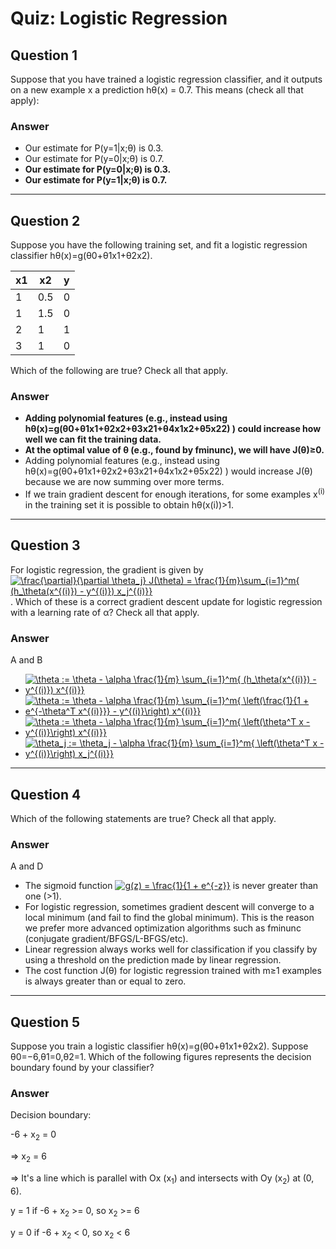 # Quiz: Logistic Regression

## Question 1
Suppose that you have trained a logistic regression classifier, and it outputs on a new example x a prediction hθ(x) = 0.7. This means (check all that apply):

### Answer
* Our estimate for P(y=1|x;θ) is 0.3.
* Our estimate for P(y=0|x;θ) is 0.7.
* **Our estimate for P(y=0|x;θ) is 0.3.**
* **Our estimate for P(y=1|x;θ) is 0.7.**

---

## Question 2
Suppose you have the following training set, and fit a logistic regression classifier hθ(x)=g(θ0+θ1x1+θ2x2).

|x1|x2|y|
|-|-|-|
|1|0.5|0|
|1|1.5|0|
|2|1|1|
|3|1|0|

Which of the following are true? Check all that apply.

### Answer
* **Adding polynomial features (e.g., instead using hθ(x)=g(θ0+θ1x1+θ2x2+θ3x21+θ4x1x2+θ5x22) ) could increase how well we can fit the training data.**
* **At the optimal value of θ (e.g., found by fminunc), we will have J(θ)≥0.**
* Adding polynomial features (e.g., instead using hθ(x)=g(θ0+θ1x1+θ2x2+θ3x21+θ4x1x2+θ5x22) ) would increase J(θ) because we are now summing over more terms.
* If we train gradient descent for enough iterations, for some examples x<sup>(i)</sup> in the training set it is possible to obtain hθ(x(i))>1.

---

## Question 3

For logistic regression, the gradient is given by <a href="https://www.codecogs.com/eqnedit.php?latex=\frac{\partial}{\partial&space;\theta_j}&space;J(\theta)&space;=&space;\frac{1}{m}\sum_{i=1}^m{&space;(h_\theta(x^{(i)})&space;-&space;y^{(i)})&space;x_j^{(i)}}" target="_blank"><img src="https://latex.codecogs.com/gif.latex?\frac{\partial}{\partial&space;\theta_j}&space;J(\theta)&space;=&space;\frac{1}{m}\sum_{i=1}^m{&space;(h_\theta(x^{(i)})&space;-&space;y^{(i)})&space;x_j^{(i)}}" title="\frac{\partial}{\partial \theta_j} J(\theta) = \frac{1}{m}\sum_{i=1}^m{ (h_\theta(x^{(i)}) - y^{(i)}) x_j^{(i)}}" /></a>. Which of these is a correct gradient descent update for logistic regression with a learning rate of α? Check all that apply.

### Answer
A and B
* <a href="https://www.codecogs.com/eqnedit.php?latex=\theta&space;:=&space;\theta&space;-&space;\alpha&space;\frac{1}{m}&space;\sum_{i=1}^m{&space;(h_\theta(x^{(i)})&space;-&space;y^{(i)})&space;x^{(i)}}" target="_blank"><img src="https://latex.codecogs.com/gif.latex?\theta&space;:=&space;\theta&space;-&space;\alpha&space;\frac{1}{m}&space;\sum_{i=1}^m{&space;(h_\theta(x^{(i)})&space;-&space;y^{(i)})&space;x^{(i)}}" title="\theta := \theta - \alpha \frac{1}{m} \sum_{i=1}^m{ (h_\theta(x^{(i)}) - y^{(i)}) x^{(i)}}" /></a>
* <a href="https://www.codecogs.com/eqnedit.php?latex=\theta&space;:=&space;\theta&space;-&space;\alpha&space;\frac{1}{m}&space;\sum_{i=1}^m{&space;\left(\frac{1}{1&space;&plus;&space;e^{-\theta^T&space;x^{(i)}}}&space;-&space;y^{(i)}\right)&space;x^{(i)}}" target="_blank"><img src="https://latex.codecogs.com/gif.latex?\theta&space;:=&space;\theta&space;-&space;\alpha&space;\frac{1}{m}&space;\sum_{i=1}^m{&space;\left(\frac{1}{1&space;&plus;&space;e^{-\theta^T&space;x^{(i)}}}&space;-&space;y^{(i)}\right)&space;x^{(i)}}" title="\theta := \theta - \alpha \frac{1}{m} \sum_{i=1}^m{ \left(\frac{1}{1 + e^{-\theta^T x^{(i)}}} - y^{(i)}\right) x^{(i)}}" /></a>
* <a href="https://www.codecogs.com/eqnedit.php?latex=\theta&space;:=&space;\theta&space;-&space;\alpha&space;\frac{1}{m}&space;\sum_{i=1}^m{&space;\left(\theta^T&space;x&space;-&space;y^{(i)}\right)&space;x^{(i)}}" target="_blank"><img src="https://latex.codecogs.com/gif.latex?\theta&space;:=&space;\theta&space;-&space;\alpha&space;\frac{1}{m}&space;\sum_{i=1}^m{&space;\left(\theta^T&space;x&space;-&space;y^{(i)}\right)&space;x^{(i)}}" title="\theta := \theta - \alpha \frac{1}{m} \sum_{i=1}^m{ \left(\theta^T x - y^{(i)}\right) x^{(i)}}" /></a>
* <a href="https://www.codecogs.com/eqnedit.php?latex=\theta_j&space;:=&space;\theta_j&space;-&space;\alpha&space;\frac{1}{m}&space;\sum_{i=1}^m{&space;\left(\theta^T&space;x&space;-&space;y^{(i)}\right)&space;x_j^{(i)}}" target="_blank"><img src="https://latex.codecogs.com/gif.latex?\theta_j&space;:=&space;\theta_j&space;-&space;\alpha&space;\frac{1}{m}&space;\sum_{i=1}^m{&space;\left(\theta^T&space;x&space;-&space;y^{(i)}\right)&space;x_j^{(i)}}" title="\theta_j := \theta_j - \alpha \frac{1}{m} \sum_{i=1}^m{ \left(\theta^T x - y^{(i)}\right) x_j^{(i)}}" /></a>

---

## Question 4
Which of the following statements are true? Check all that apply.

### Answer
A and D
* The sigmoid function <a href="https://www.codecogs.com/eqnedit.php?latex=g(z)&space;=&space;\frac{1}{1&space;&plus;&space;e^{-z}}" target="_blank"><img src="https://latex.codecogs.com/gif.latex?g(z)&space;=&space;\frac{1}{1&space;&plus;&space;e^{-z}}" title="g(z) = \frac{1}{1 + e^{-z}}" /></a> is never greater than one (>1).
* For logistic regression, sometimes gradient descent will converge to a local minimum (and fail to find the global minimum). This is the reason we prefer more advanced optimization algorithms such as fminunc (conjugate gradient/BFGS/L-BFGS/etc).
* Linear regression always works well for classification if you classify by using a threshold on the prediction made by linear regression.
* The cost function J(θ) for logistic regression trained with m≥1 examples is always greater than or equal to zero.

---

## Question 5
Suppose you train a logistic classifier hθ(x)=g(θ0+θ1x1+θ2x2). Suppose θ0=−6,θ1=0,θ2=1. Which of the following figures represents the decision boundary found by your classifier?

### Answer
Decision boundary:

-6 + x<sub>2</sub> = 0

=> x<sub>2</sub> = 6

=> It's a line which is parallel with Ox (x<sub>1</sub>) and intersects with Oy (x<sub>2</sub>) at (0, 6).

y = 1 if -6 + x<sub>2</sub> >= 0, so x<sub>2</sub> >= 6

y = 0 if -6 + x<sub>2</sub> < 0, so x<sub>2</sub> < 6
